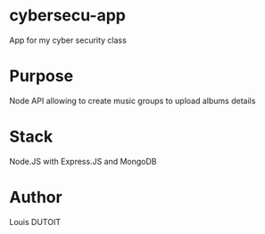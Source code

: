 # cybersecu-app
App for my cyber security class
# Purpose
Node API allowing to create music groups to upload albums details
# Stack
Node.JS with Express.JS and MongoDB
# Author
Louis DUTOIT
